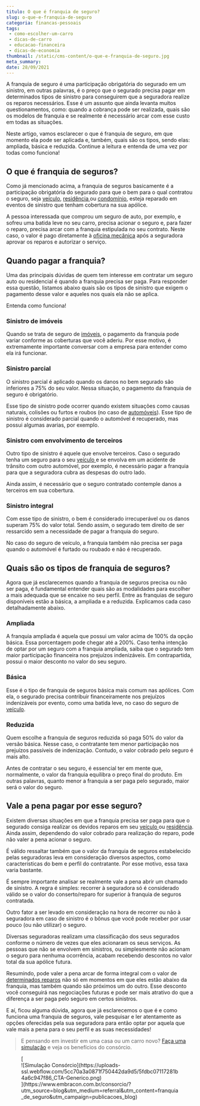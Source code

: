 ```yaml
---
titulo: O que é franquia de seguro?
slug: o-que-e-franquia-de-seguro
categoria: financas-pessoais
tags:
 - como-escolher-um-carro
 - dicas-de-carro
 - educacao-financeira
 - dicas-de-economia
thumbnail: /static/cms-content/o-que-e-franquia-de-seguro.jpg
meta_summary: 
date: 28/09/2021
---
```

A franquia de seguro é uma participação obrigatória do segurado em um sinistro, em outras palavras, é o preço que o segurado precisa pagar em determinados tipos de sinistro para conseguirem que a seguradora realize os reparos necessários. Esse é um assunto que ainda levanta muitos questionamentos, como: quando a cobrança pode ser realizada, quais são os modelos de franquia e se realmente é necessário arcar com esse custo em todas as situações.

Neste artigo, vamos esclarecer o que é franquia de seguro, em que momento ela pode ser aplicada e, também, quais são os tipos, sendo elas: ampliada, básica e reduzida. Continue a leitura e entenda de uma vez por todas como funciona!

O que é franquia de seguros?
----------------------------

Como já mencionado acima, a franquia de seguros basicamente é a participação obrigatória do segurado para que o bem para o qual contratou o seguro, seja [veículo](https://www.embracon.com.br/blog/sobre-o-consorcio-de-veiculos-embracon), [residência ](https://www.embracon.com.br/blog/10-principais-dicas-para-transformar-sua-residencia-em-uma-casa-sustentavel)ou [condomínio](https://www.embracon.com.br/blog/casa-em-condominio-fechado-quando-e-porque-fazer-esse-investimento), esteja reparado em eventos de sinistro que tenham cobertura na sua apólice.

A pessoa interessada que comprou um seguro de auto, por exemplo, e sofreu uma batida leve no seu carro, precisa acionar o seguro e, para fazer o reparo, precisa arcar com a franquia estipulada no seu contrato. Neste caso, o valor é pago diretamente à [oficina mecânica](https://www.embracon.com.br/blog/saiba-qual-a-importancia-de-realizar-as-revisoes-regulares-do-carro) após a seguradora aprovar os reparos e autorizar o serviço.

Quando pagar a franquia?
------------------------

Uma das principais dúvidas de quem tem interesse em contratar um seguro auto ou residencial é quando a franquia precisa ser paga. Para responder essa questão, listamos abaixo quais são os tipos de sinistro que exigem o pagamento desse valor e aqueles nos quais ela não se aplica.

Entenda como funciona!

### Sinistro de imóveis

Quando se trata de seguro de [imóveis](https://www.embracon.com.br/blog/como-funciona-um-consorcio-de-imoveis-no-brasil), o pagamento da franquia pode variar conforme as coberturas que você aderiu. Por esse motivo, é extremamente importante conversar com a empresa para entender como ela irá funcionar.

### Sinistro parcial

O sinistro parcial é aplicado quando os danos no bem segurado são inferiores a 75% do seu valor. Nessa situação, o pagamento da franquia de seguro é obrigatório.

Esse tipo de sinistro pode ocorrer quando existem situações como causas naturais, colisões ou furtos e roubos (no caso de [automóveis](https://www.embracon.com.br/blog/compre-o-primeiro-automovel-com-o-consorcio)). Esse tipo de sinistro é considerado parcial quando o automóvel é recuperado, mas possui algumas avarias, por exemplo.

### Sinistro com envolvimento de terceiros

Outro tipo de sinistro é aquele que envolve terceiros. Caso o segurado tenha um seguro para o seu [veículo ](https://www.embracon.com.br/blog/como-comprar-um-carro-seminovo-com-o-consorcio)e se envolva em um acidente de trânsito com outro automóvel, por exemplo, é necessário pagar a franquia para que a seguradora cubra as despesas do outro lado.

Ainda assim, é necessário que o seguro contratado contemple danos a terceiros em sua cobertura.

### Sinistro integral

Com esse tipo de sinistro, o bem é considerado irrecuperável ou os danos superam 75% do valor total. Sendo assim, o segurado tem direito de ser ressarcido sem a necessidade de pagar a franquia do seguro.

No caso do seguro de veículo, a franquia também não precisa ser paga quando o automóvel é furtado ou roubado e não é recuperado.

Quais são os tipos de franquia de seguros?
------------------------------------------

Agora que já esclarecemos quando a franquia de seguros precisa ou não ser paga, é fundamental entender quais são as modalidades para escolher a mais adequada que se encaixe no seu perfil. Entre as franquias de seguro disponíveis estão a básica, a ampliada e a reduzida. Explicamos cada caso detalhadamente abaixo.

### Ampliada

A franquia ampliada é aquela que possui um valor acima de 100% da opção básica. Essa porcentagem pode chegar até a 200%. Caso tenha intenção de optar por um seguro com a franquia ampliada, saiba que o segurado tem maior participação financeira nos prejuízos indenizáveis. Em contrapartida, possui o maior desconto no valor do seu seguro.

### Básica

Esse é o tipo de franquia de seguros básica mais comum nas apólices. Com ela, o segurado precisa contribuir financeiramente nos prejuízos indenizáveis por evento, como uma batida leve, no caso do seguro de [veículo](https://www.embracon.com.br/blog/hatch-ou-sedan-diferencas).

### Reduzida

Quem escolhe a franquia de seguros reduzida só paga 50% do valor da versão básica. Nesse caso, o contratante tem menor participação nos prejuízos passíveis de indenização. Contudo, o valor cobrado pelo seguro é mais alto.

Antes de contratar o seu seguro, é essencial ter em mente que, normalmente, o valor da franquia equilibra o preço final do produto. Em outras palavras, quanto menor a franquia a ser paga pelo segurado, maior será o valor do seguro.

Vale a pena pagar por esse seguro?
----------------------------------

Existem diversas situações em que a franquia precisa ser paga para que o segurado consiga realizar os devidos reparos em seu [veículo ](https://www.embracon.com.br/blog/primeiro-carro-como-acertar-na-escolha)ou [residência](https://www.embracon.com.br/blog/casa-ou-apartamento-qual-a-melhor-escolha-para-voce). Ainda assim, dependendo do valor cobrado para realização do reparo, pode não valer a pena acionar o seguro.

É válido ressaltar também que o valor da franquia de seguros estabelecido pelas seguradoras leva em consideração diversos aspectos, como características do bem e perfil do contratante. Por esse motivo, essa taxa varia bastante.

É sempre importante analisar se realmente vale a pena abrir um chamado de sinistro. A regra é simples: recorrer à seguradora só é considerado válido se o valor do conserto/reparo for superior à franquia de seguros contratada.

Outro fator a ser levado em consideração na hora de recorrer ou não à seguradora em caso de sinistro é o bônus que você pode receber por usar pouco (ou não utilizar) o seguro.

Diversas seguradoras realizam uma classificação dos seus segurados conforme o número de vezes que eles acionaram os seus serviços. As pessoas que não se envolvem em sinistros, ou simplesmente não acionam o seguro para nenhuma ocorrência, acabam recebendo descontos no valor total da sua apólice futura.

Resumindo, pode valer a pena arcar de forma integral com o valor de [determinados reparos](https://www.embracon.com.br/blog/os-cuidados-que-voce-precisa-ter-na-compra-de-um-carro-usado) não só em momentos em que eles estão abaixo da franquia, mas também quando são próximos um do outro. Esse desconto você conseguirá nas negociações futuras e pode ser mais atrativo do que a diferença a ser paga pelo seguro em certos sinistros.

E aí, ficou alguma dúvida, agora que já esclarecemos o que é e como funciona uma franquia de seguros, vale pesquisar e ler atentamente as opções oferecidas pela sua seguradora para então optar por aquela que vale mais a pena para o seu perfil e as suas necessidades!

> E pensando em investir em uma casa ou um carro novo? [Faça uma simulação](https://www.embracon.com.br/consorcio/?utm_source=blog&utm_medium=referral&utm_content=franquia_de_seguro&utm_campaign=publicacoes_blog) e veja os benefícios do consórcio.

<figure class="w-richtext-figure-type-image w-richtext-align-center">[<div>![Simulação Consórcio](https://uploads-ssl.webflow.com/5cc70a3a0871f750442da9d5/5fdbc07117281b4a6c947f86_CTA-Generico.png)</div>](https://www.embracon.com.br/consorcio/?utm_source=blog&utm_medium=referral&utm_content=franquia_de_seguro&utm_campaign=publicacoes_blog)</figure>
